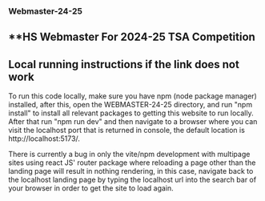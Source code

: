 ### Webmaster-24-25

## **HS Webmaster For 2024-25 TSA Competition

## Local running instructions if the link does not work

To run this code locally, make sure you have npm (node package manager) installed,
after this, open the WEBMASTER-24-25 directory, and run "npm install" to install all
relevant packages to getting this website to run locally. After that run "npm run dev"
and then navigate to a browser where you can visit the localhost port that is returned in
console, the default location is http://localhost:5173/.

There is currently a bug in only the vite/npm development with multipage sites using 
react JS' router package where reloading a page other than the landing page will result
in nothing rendering, in this case, navigate back to the localhost landing page by typing 
the localhost url into the search bar of your browser in order to get the site to load again.
